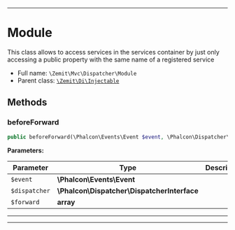 ***

# Module

This class allows to access services in the services container by just only
accessing a public property with the same name of a registered service



* Full name: `\Zemit\Mvc\Dispatcher\Module`
* Parent class: [`\Zemit\Di\Injectable`](../../Di/Injectable.md)




## Methods


### beforeForward



```php
public beforeForward(\Phalcon\Events\Event $event, \Phalcon\Dispatcher\DispatcherInterface $dispatcher, array $forward): void
```








**Parameters:**

| Parameter | Type | Description |
|-----------|------|-------------|
| `$event` | **\Phalcon\Events\Event** |  |
| `$dispatcher` | **\Phalcon\Dispatcher\DispatcherInterface** |  |
| `$forward` | **array** |  |





***


***

